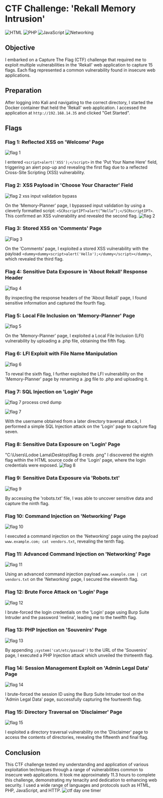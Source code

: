 # CTF Challenge: 'Rekall Memory Intrusion'

![HTML](https://img.shields.io/badge/-HTML-E34F26?style=for-the-badge&logo=HTML5&logoColor=white)
![PHP](https://img.shields.io/badge/-PHP-777BB4?style=for-the-badge&logo=php&logoColor=white)
![JavaScript](https://img.shields.io/badge/-JavaScript-F7DF1E?style=for-the-badge&logo=javascript&logoColor=black)
![Networking](https://img.shields.io/badge/-Networking-5896AB?style=for-the-badge&logo=cisco&logoColor=white)

## Objective

I embarked on a Capture The Flag (CTF) challenge that required me to exploit multiple vulnerabilities in the 'Rekall' web application to capture 15 flags. Each flag represented a common vulnerability found in insecure web applications.

## Preparation

After logging into Kali and navigating to the correct directory, I started the Docker container that held the 'Rekall' web application. I accessed the application at `http://192.168.14.35` and clicked "Get Started".

## Flags

### Flag 1: Reflected XSS on 'Welcome' Page
![flag 1](https://github.com/Lodoelama/Web-Application-CTF/assets/125059539/4f70f228-883e-40fd-b6ca-55baff4289e7)


I entered `<script>alert('XSS');</script>` in the 'Put Your Name Here' field, triggering an alert pop-up and revealing the first flag due to a reflected Cross-Site Scripting (XSS) vulnerability.

### Flag 2: XSS Payload in 'Choose Your Character' Field
![flag 2 xss input validation bypass](https://github.com/Lodoelama/Web-Application-CTF/assets/125059539/4877b816-3146-4e23-9011-348ea27e8794)

On the 'Memory-Planner' page, I bypassed input validation by using a cleverly formatted script: `<SCRscriptIPT>alert(“Hello”);</SCRscriptIPT>`. This confirmed an XSS vulnerability and revealed the second flag.
![flag 2 ](https://github.com/Lodoelama/Web-Application-CTF/assets/125059539/b4d78dc2-c095-45ce-b29d-5f5f0e991be7)

### Flag 3: Stored XSS on 'Comments' Page
![Flag 3 ](https://github.com/Lodoelama/Web-Application-CTF/assets/125059539/985e4c09-6f46-45f5-a4a3-fb8eca046d63)

On the 'Comments' page, I exploited a stored XSS vulnerability with the payload `<dummy<dummy<script>alert('Hello');</dummy</script></dummy>`, which revealed the third flag.

### Flag 4: Sensitive Data Exposure in 'About Rekall' Response Header
![flag 4 ](https://github.com/Lodoelama/Web-Application-CTF/assets/125059539/422cf223-656e-4277-9c20-5d194295bd6f)

By inspecting the response headers of the 'About Rekall' page, I found sensitive information and captured the fourth flag.

### Flag 5: Local File Inclusion on 'Memory-Planner' Page
![flag 5](https://github.com/Lodoelama/Web-Application-CTF/assets/125059539/bf66a8b1-49ce-44b1-b3c2-05ea709fcc16)

On the 'Memory-Planner' page, I exploited a Local File Inclusion (LFI) vulnerability by uploading a .php file, obtaining the fifth flag.

### Flag 6: LFI Exploit with File Name Manipulation
![flag 6](https://github.com/Lodoelama/Web-Application-CTF/assets/125059539/9a1b830b-d9c5-4cb9-9d6b-bb3272a57014)

To reveal the sixth flag, I further exploited the LFI vulnerability on the 'Memory-Planner' page by renaming a .jpg file to .php and uploading it.

### Flag 7: SQL Injection on 'Login' Page
![flag 7 process cred dump](https://github.com/Lodoelama/Web-Application-CTF/assets/125059539/062f0fa3-7719-436f-98a5-1029c976d6ee)

![flag 7 ](https://github.com/Lodoelama/Web-Application-CTF/assets/125059539/9199a5c4-15f3-4cd6-b7b0-434aac20b776)

With the username obtained from a later directory traversal attack, I performed a simple SQL Injection attack on the 'Login' page to capture flag seven.

### Flag 8: Sensitive Data Exposure on 'Login' Page
"C:\Users\Lodoe Lama\Desktop\flag 8 creds .png"
I discovered the eighth flag within the HTML source code of the 'Login' page, where the login credentials were exposed.
![flag 8](https://github.com/Lodoelama/Web-Application-CTF/assets/125059539/3e50f856-c9c1-4bfa-98fa-570b22b5bacb)

### Flag 9: Sensitive Data Exposure via 'Robots.txt'
![flag 9 ](https://github.com/Lodoelama/Web-Application-CTF/assets/125059539/78d1b5c4-d8cc-441a-9e2b-885b48de7330)

By accessing the 'robots.txt' file, I was able to uncover sensitive data and capture the ninth flag.

### Flag 10: Command Injection on 'Networking' Page
![flag 10](https://github.com/Lodoelama/Web-Application-CTF/assets/125059539/9ea1790f-bb86-414f-95f6-4e353d474f6f)

I executed a command injection on the 'Networking' page using the payload `www.example.com; cat vendors.txt`, revealing the tenth flag.

### Flag 11: Advanced Command Injection on 'Networking' Page
![flag 11](https://github.com/Lodoelama/Web-Application-CTF/assets/125059539/4fc43b23-9a1d-4f1a-bce0-c4d6086cc173)

Using an advanced command injection payload `www.example.com | cat vendors.txt` on the 'Networking' page, I secured the eleventh flag.

### Flag 12: Brute Force Attack on 'Login' Page
![flag 12](https://github.com/Lodoelama/Web-Application-CTF/assets/125059539/fc1f8d08-21cf-4d0b-931c-700a88dfb8b2)

I brute-forced the login credentials on the 'Login' page using Burp Suite Intruder and the password 'melina', leading me to the twelfth flag.

### Flag 13: PHP Injection on 'Souvenirs' Page
![flag 13](https://github.com/Lodoelama/Web-Application-CTF/assets/125059539/b83e64ad-afbb-47e4-970a-edb715fe7adf)

By appending `;system('cat/etc/passwd')` to the URL of the 'Souvenirs' page, I executed a PHP Injection attack which unveiled the thirteenth flag.

### Flag 14: Session Management Exploit on 'Admin Legal Data' Page
![flag 14](https://github.com/Lodoelama/Web-Application-CTF/assets/125059539/e4de9aff-0e65-444b-9d50-93af844ba019)

I brute-forced the session ID using the Burp Suite Intruder tool on the 'Admin Legal Data' page, successfully capturing the fourteenth flag.

### Flag 15: Directory Traversal on 'Disclaimer' Page
![flag 15 ](https://github.com/Lodoelama/Web-Application-CTF/assets/125059539/78deeb3c-0926-4618-9c54-a3c1b39c985f)

I exploited a directory traversal vulnerability on the 'Disclaimer' page to access the contents of directories, revealing the fifteenth and final flag.

## Conclusion

This CTF challenge tested my understanding and application of various exploitation techniques through a range of vulnerabilities common to insecure web applications. It took me approximately 11.3 hours to complete this challenge, demonstrating my tenacity and dedication to enhancing web security. I used a wide range of languages and protocols such as HTML, PHP, JavaScript, and HTTP.
![ctf day one timer ](https://github.com/Lodoelama/Web-Application-CTF/assets/125059539/fc8eba83-4d22-4124-b560-387faf04b58f)
 
